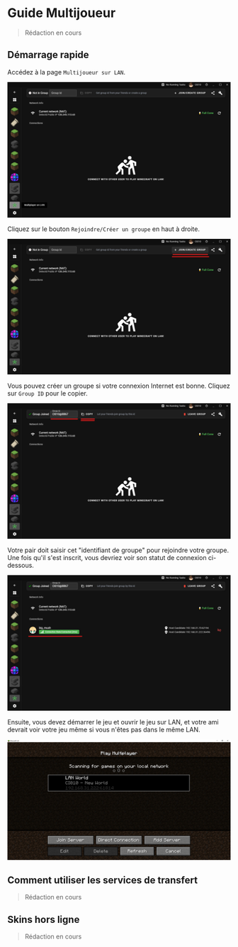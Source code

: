 # Guide Multijoueur

> Rédaction en cours

## Démarrage rapide

Accédez à la page `Multijoueur sur LAN`.

![](../../assets/multiplayer.jpg)

Cliquez sur le bouton `Rejoindre/Créer un groupe` en haut à droite.

![](../../assets/multiplayer-join.jpg)

Vous pouvez créer un groupe si votre connexion Internet est bonne. Cliquez sur `Group ID` pour le copier.

![](../../assets/multiplayer-joined.jpg)

Votre pair doit saisir cet "identifiant de groupe" pour rejoindre votre groupe. Une fois qu'il s'est inscrit, vous devriez voir son statut de connexion ci-dessous.

![](../../assets/multiplayer-connected.jpg)

Ensuite, vous devez démarrer le jeu et ouvrir le jeu sur LAN, et votre ami devrait voir votre jeu même si vous n'êtes pas dans le même LAN.

![](../../assets/multiplayer-lan.jpg)

## Comment utiliser les services de transfert

> Rédaction en cours

## Skins hors ligne

> Rédaction en cours